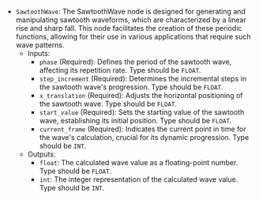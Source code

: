- `SawtoothWave`: The SawtoothWave node is designed for generating and manipulating sawtooth waveforms, which are characterized by a linear rise and sharp fall. This node facilitates the creation of these periodic functions, allowing for their use in various applications that require such wave patterns.
    - Inputs:
        - `phase` (Required): Defines the period of the sawtooth wave, affecting its repetition rate. Type should be `FLOAT`.
        - `step_increment` (Required): Determines the incremental steps in the sawtooth wave's progression. Type should be `FLOAT`.
        - `x_translation` (Required): Adjusts the horizontal positioning of the sawtooth wave. Type should be `FLOAT`.
        - `start_value` (Required): Sets the starting value of the sawtooth wave, establishing its initial position. Type should be `FLOAT`.
        - `current_frame` (Required): Indicates the current point in time for the wave's calculation, crucial for its dynamic progression. Type should be `INT`.
    - Outputs:
        - `float`: The calculated wave value as a floating-point number. Type should be `FLOAT`.
        - `int`: The integer representation of the calculated wave value. Type should be `INT`.

